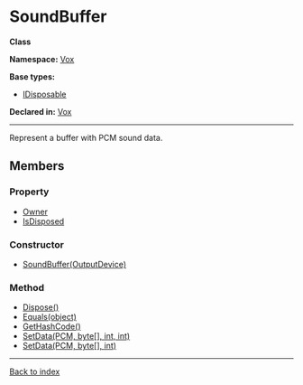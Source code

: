 # SoundBuffer

**Class**

**Namespace:** [Vox](Vox.md)

**Base types:**

* [IDisposable](#.md)


**Declared in:** [Vox](Vox.md)

------



Represent a buffer with PCM sound data.


## Members

### Property
* [Owner](Vox.SoundSource.Owner.md)
* [IsDisposed](Vox.SoundSource.IsDisposed.md)

### Constructor
* [SoundBuffer(OutputDevice)](Vox.SoundBuffer.SoundBuffer(OutputDevice).md)

### Method
* [Dispose()](Vox.SoundSource.Dispose().md)
* [Equals(object)](Vox.SoundSource.Equals(object).md)
* [GetHashCode()](Vox.SoundSource.GetHashCode().md)
* [SetData(PCM, byte[], int, int)](Vox.SoundBuffer.SetData(PCM,byte[],int,int).md)
* [SetData(PCM, byte[], int)](Vox.SoundBuffer.SetData(PCM,byte[],int).md)

------

[Back to index](index.md)
